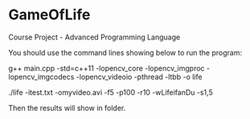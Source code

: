 # GameOfLife
Course Project - Advanced Programming Language

You should use the command lines showing below to run the program:

g++ main.cpp  -std=c++11  -lopencv_core  -lopencv_imgproc  -lopencv_imgcodecs  -lopencv_videoio  -pthread  -ltbb  -o life

./life -itest.txt -omyvideo.avi -f5 -p100 -r10 -wLifeifanDu -s1,5



Then the results will show in folder.